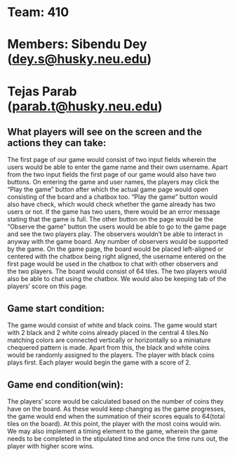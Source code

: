 # Team: 410
# Members: Sibendu Dey (dey.s@husky.neu.edu)
# 	 Tejas Parab (parab.t@husky.neu.edu)


## What players will see on the screen and the actions they can take:

The first page of our game would consist of two input fields wherein the users would be able to enter the game name and their own username. Apart from the two input fields the first page of our game would also have two buttons. 
On entering the game and user names, the players may click the “Play the game” button after which the actual game page would open consisting of the board and a chatbox too. “Play the game” button would also have check, which would check whether the game already has two users or not. If the game has two users, there would be an error message stating that the game is full. 
The other button on the page would be the “Observe the game” button the users would be able to go to the game page and see the two players play. The observers wouldn’t be able to interact in anyway with the game board. Any number of observers would be supported by the game.
On the game page, the board would be placed left-aligned or centered with the chatbox being right aligned, the username entered on the first page would be used in the chatbox to chat with other observers and the two players. The board would consist of 64 tiles. The two players would also be able to chat using the chatbox. We would also be keeping tab of the players’ score on this page.
 
## Game start condition:

The game would consist of white and black coins. The game would start with 2 black and 2 white coins already placed in the central 4 tiles.No matching colors are connected vertically or horizontally so a miniature chequered pattern is made. Apart from this, the black and white coins would be randomly assigned to the players. The player with black coins plays first. Each player would begin the game with a score of 2.

## Game end condition(win):

The players’ score would be calculated based on the number of coins they have on the board. As these would keep changing as the game progresses, the game would end when the summation of their scores equals to 64(total tiles on the board). At this point, the player with the most coins would win. We may also implement a timing element to the game, wherein the game needs to be completed in the stipulated time and once the time runs out, the player with higher score wins.